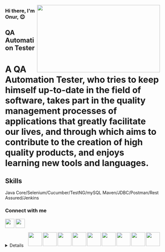 <img src= "https://media1.giphy.com/media/bGgsc5mWoryfgKBx1u/giphy.gif?cid=790b7611318cd84d681201ff17ab936043c6762510821362&rid=giphy.gif&ct=g"
 align="right" width="400" height="220">
 


### Hi there, I'm Onur, :blush:

## QA Automation Tester 

# A QA Automation Tester, who tries to keep himself up-to-date in the field of software, takes part in the quality management processes of applications that greatly facilitate our lives, and through which aims to contribute to the creation of high quality products, and enjoys learning new tools and languages.

## Skills
Java Core/Selenium/Cucumber/TestNG/mySQL Maven/JDBC/Postman/Rest Assured/Jenkins

<h3 align="left" </a> Connect with me </h3> 


[<img  width="30" src="https://camo.githubusercontent.com/c8a9c5b414cd812ad6a97a46c29af67239ddaeae08c41724ff7d945fb4c047e5/68747470733a2f2f6564656e742e6769746875622e696f2f537570657254696e7949636f6e732f696d616765732f7376672f6c696e6b6564696e2e737667" align="center" />][linkedin]
[<img  width="30" src="https://camo.githubusercontent.com/4a3dd8d10a27c272fd04b2ce8ed1a130606f95ea6a76b5e19ce8b642faa18c27/68747470733a2f2f6564656e742e6769746875622e696f2f537570657254696e7949636f6e732f696d616765732f7376672f676d61696c2e737667" align="center" />][mail]

[mail]: mailto:onurincedayi7@gmail.com
[linkedin]: https://www.linkedin.com/in/onurincedayi

                                                                                                             
                                                                                                                 
<img src="https://user-images.githubusercontent.com/103858540/194760331-56114638-c2af-4c14-a142-da2b19c04fe1.png"  align="right" width="45" height=45>
<img src="https://user-images.githubusercontent.com/103858540/194760213-70c308c0-bc81-4ca9-8eb9-241c4ee940f9.png"  align="right" width="45" height=45>
<img src="https://user-images.githubusercontent.com/103858540/194760207-cadf437c-5fe2-421a-8131-eab0a256f29c.png"  align="right" width="45" height=45>
<img src="https://user-images.githubusercontent.com/103858540/194760206-1fd012a2-af22-4457-a676-e261f4a95356.png"  align="right" width="45" height=45>
<img src="https://user-images.githubusercontent.com/103858540/194760171-df329be9-cacc-4b90-a03c-fbf650ff30ae.png"  align="right" width="45" height=45>
<img src="https://user-images.githubusercontent.com/103858540/194760022-7c0dbe5c-dc88-40f4-af64-d29e102388a6.png"  align="right" width="45" height=45>
<img src="https://user-images.githubusercontent.com/103858540/194760021-980d3722-62f6-475f-874a-5e90d8ffb27f.png"  align="right" width="45" height=45>
<img src="https://user-images.githubusercontent.com/103858540/194760018-93d8b1dc-8690-49b1-a933-0beaa559e7fc.png"  align="right" width="45" height=45>
<img src="https://user-images.githubusercontent.com/103858540/194759969-527c525d-45a9-424e-bc89-14764f698ca4.png"  align="right" width="45" height=45>
<br />
<br />
<details>
 <summarty>:bulb: Github Stats</summary>
 <img src="https://github-readme-stats.vercel.app/api?username=onurIncedayi&theme=radical)">
 </details>
 
 







